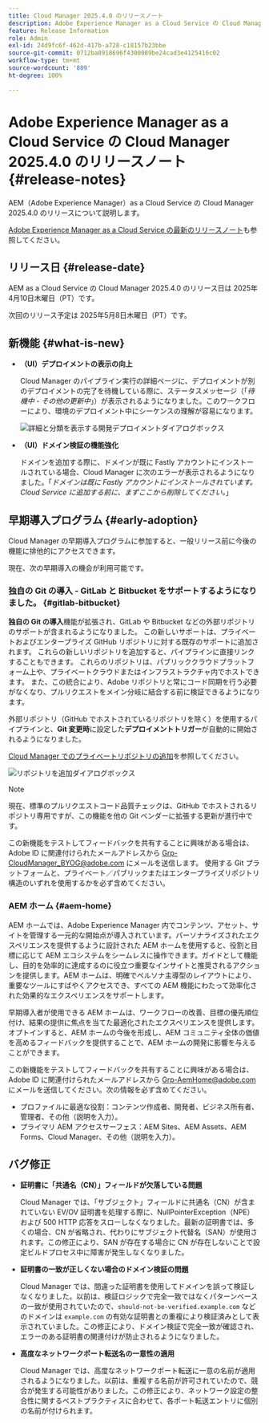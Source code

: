 ```yaml
---
title: Cloud Manager 2025.4.0 のリリースノート
description: Adobe Experience Manager as a Cloud Service の Cloud Manager 2025.4.0 のリリースについて説明します。
feature: Release Information
role: Admin
exl-id: 24d9fc6f-462d-417b-a728-c18157b23bbe
source-git-commit: 0712ba8918696f4300089be24cad3e4125416c02
workflow-type: tm+mt
source-wordcount: '809'
ht-degree: 100%

---
```


# Adobe Experience Manager as a Cloud Service の Cloud Manager 2025.4.0 のリリースノート {#release-notes}

<!-- https://wiki.corp.adobe.com/display/DMSArchitecture/Cloud+Manager+2025.03.0+Release -->

AEM（Adobe Experience Manager）as a Cloud Service の Cloud Manager 2025.4.0 のリリースについて説明します。


[Adobe Experience Manager as a Cloud Service の最新のリリースノート](/help/release-notes/release-notes-cloud/release-notes-current.md)も参照してください。

## リリース日 {#release-date}

AEM as a Cloud Service の Cloud Manager 2025.4.0 のリリース日は 2025年4月10日木曜日（PT）です。

次回のリリース予定は 2025年5月8日木曜日（PT）です。

## 新機能 {#what-is-new}

* **（UI）デプロイメントの表示の向上**

  Cloud Manager のパイプライン実行の詳細ページに、デプロイメントが別のデプロイメントの完了を待機している際に、ステータスメッセージ（「*待機中 - その他の更新中*」）が表示されるようになりました。このワークフローにより、環境のデプロイメント中にシーケンスの理解が容易になります。<!-- CMGR-66890 -->

  ![詳細と分類を表示する開発デプロイメントダイアログボックス](/help/implementing/cloud-manager/release-notes/assets/dev-deployment.png)

* **（UI）ドメイン検証の機能強化**

  ドメインを追加する際に、ドメインが既に Fastly アカウントにインストールされている場合、Cloud Manager に次のエラーが表示されるようになりました。「*ドメインは既に Fastly アカウントにインストールされています。Cloud Service に追加する前に、まずここから削除してください。*」

## 早期導入プログラム {#early-adoption}

Cloud Manager の早期導入プログラムに参加すると、一般リリース前に今後の機能に排他的にアクセスできます。

現在、次の早期導入の機会が利用可能です。

### 独自の Git の導入 - GitLab と Bitbucket をサポートするようになりました。 {#gitlab-bitbucket}

<!-- BOTH CS & AMS -->

**独自の Git の導入**&#x200B;機能が拡張され、GitLab や Bitbucket などの外部リポジトリのサポートが含まれるようになりました。 この新しいサポートは、プライベートおよびエンタープライズ GitHub リポジトリに対する既存のサポートに追加されます。 これらの新しいリポジトリを追加すると、パイプラインに直接リンクすることもできます。 これらのリポジトリは、パブリッククラウドプラットフォーム上や、プライベートクラウドまたはインフラストラクチャ内でホストできます。 また、この統合により、Adobe リポジトリと常にコード同期を行う必要がなくなり、プルリクエストをメイン分岐に結合する前に検証できるようになります。

外部リポジトリ（GitHub でホストされているリポジトリを除く）を使用するパイプラインと、**Git 変更時**&#x200B;に設定した&#x200B;**デプロイメントトリガー**&#x200B;が自動的に開始されるようになりました。

[Cloud Manager でのプライベートリポジトリの追加](/help/implementing/cloud-manager/managing-code/external-repositories.md)を参照してください。

![リポジトリを追加ダイアログボックス](/help/implementing/cloud-manager/release-notes/assets/repositories-add-release-notes.png)

>[!NOTE]
>
>現在、標準のプルリクエストコード品質チェックは、GitHub でホストされるリポジトリ専用ですが、この機能を他の Git ベンダーに拡張する更新が進行中です。

この新機能をテストしてフィードバックを共有することに興味がある場合は、Adobe ID に関連付けられたメールアドレスから [Grp-CloudManager_BYOG@adobe.com](mailto:grp-cloudmanager_byog@adobe.com) にメールを送信します。 使用する Git プラットフォームと、プライベート／パブリックまたはエンタープライズリポジトリ構造のいずれを使用するかを必ず含めてください。

### AEM ホーム {#aem-home}

AEM ホームでは、Adobe Experience Manager 内でコンテンツ、アセット、サイトを管理する一元的な開始点が導入されています。パーソナライズされたエクスペリエンスを提供するように設計された AEM ホームを使用すると、役割と目標に応じて AEM エコシステムをシームレスに操作できます。ガイドとして機能し、目的を効率的に達成するのに役立つ重要なインサイトと推奨されるアクションを提供します。AEM ホームは、明確でペルソナ主導型のレイアウトにより、重要なツールにすばやくアクセスでき、すべての AEM 機能にわたって効率化された効果的なエクスペリエンスをサポートします。

早期導入者が使用できる AEM ホームは、ワークフローの改善、目標の優先順位付け、結果の提供に焦点を当てた最適化されたエクスペリエンスを提供します。オプトインすると、AEM ホームの今後を形成し、AEM コミュニティ全体の価値を高めるフィードバックを提供することで、AEM ホームの開発に影響を与えることができます。

この新機能をテストしてフィードバックを共有することに興味がある場合は、Adobe ID に関連付けられたメールアドレスから [Grp-AemHome@adobe.com](mailto:Grp-AemHome@adobe.com) にメールを送信してください。次の情報を必ず含めてください。

* プロファイルに最適な役割：コンテンツ作成者、開発者、ビジネス所有者、管理者、その他（説明を入力）。
* プライマリ AEM アクセスサーフェス：AEM Sites、AEM Assets、AEM Forms、Cloud Manager、その他（説明を入力）。

## バグ修正

* **証明書に「共通名（CN）」フィールドが欠落している問題**

  Cloud Manager では、「サブジェクト」フィールドに共通名（CN）が含まれていない EV/OV 証明書を処理する際に、NullPointerException（NPE）および 500 HTTP 応答をスローしなくなりました。最新の証明書では、多くの場合、CN が省略され、代わりにサブジェクト代替名（SAN）が使用されます。この修正により、SAN が存在する場合に CN が存在しないことで設定ビルドプロセス中に障害が発生しなくなりました。<!-- CMGR-67548 -->

* **証明書の一致が正しくない場合のドメイン検証の問題**

  Cloud Manager では、間違った証明書を使用してドメインを誤って検証しなくなりました。以前は、検証ロジックで完全一致ではなくパターンベースの一致が使用されていたので、`should-not-be-verified.example.com` などのドメインは `example.com` の有効な証明書との重複により検証済みとして表示されていました。この修正により、ドメイン検証で完全一致が確認され、エラーのある証明書の関連付けが防止されるようになりました。<!-- CMGR-67225 -->

* **高度なネットワークポート転送名の一意性の適用**

  Cloud Manager では、高度なネットワークポート転送に一意の名前が適用されるようになりました。以前は、重複する名前が許可されていたので、競合が発生する可能性がありました。この修正により、ネットワーク設定の整合性に関するベストプラクティスに合わせて、各ポート転送エントリに個別の名前が付けられます。<!-- CMGR-67082 -->


<!-- ## Known issues {#known-issues} -->

